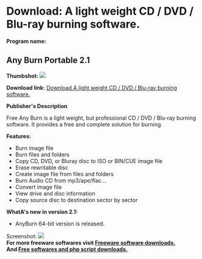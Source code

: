 # Download: A light weight CD / DVD / Blu-ray burning software.

**Program name:**

## Any Burn Portable 2.1

  
**Thumbshot:** ![](http://www.freewarefiles.com/screenshot/freeanyburn_md.jpg)   
  
**Download link:** [Download A light weight CD / DVD / Blu-ray burning software.](http://freesoftwares.boysofts.com/Free-Any-Burn-Portable_program_78035.html)  
  


**Publisher's Description**  
  


Free Any Burn is a light weight, but professional CD / DVD / Blu-ray burning software. It provides a free and complete solution for burning. 

**Features:**

  * Burn image file 
  * Burn files and folders 
  * Copy CD, DVD, or Bluray disc to ISO or BIN/CUE image file 
  * Erase rewritable disc 
  * Create image file from files and folders 
  * Burn Audio CD from mp3/ape/flac... 
  * Convert image file 
  * View drive and disc information 
  * Copy source disc to destination sector by sector 

**WhatA's new in version 2.1:**

  * AnyBurn 64-bit version is released. 

  
  
Screenshot: ![](http://www.freewarefiles.com/screenshot/freeanyburn.jpg)   
**For more freeware softwares visit [Freeware software downloads.](http://freesoftwares.boysofts.com/)**   
**And [Free softwares and php script downloads.](http://www.boysofts.com/)**
